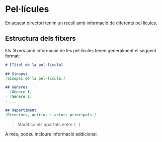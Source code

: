 # Pel·lícules
En aquest directori tenim un recull amb informació de diferents pel·lícules.

## Estructura dels fitxers
Els fitxers amb informació de les pel·lícules tenen generalment el següent format:

```md
# [Títol de la pel·lícula]

## Sinopsi
[Sinopsi de la pel·lícula.]

## Gèneres
- [Gènere 1]
- [Gènere 2]
- ...

## Repartiment
[Directors, actrius i actors principals.]
```
> Modifica els apartats entre `[ ]`

A més, podeu incloure informació addicional.   

